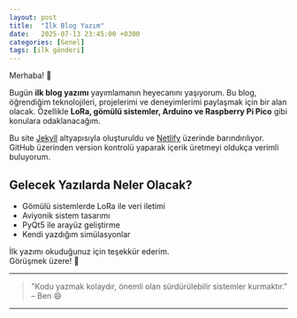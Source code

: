 ```yaml
---
layout: post
title:  "İlk Blog Yazım"
date:   2025-07-13 23:45:00 +0300
categories: [Genel]
tags: [ilk gönderi]
---
```


Merhaba! 🎉

Bugün **ilk blog yazımı** yayımlamanın heyecanını yaşıyorum. Bu blog, öğrendiğim teknolojileri, projelerimi ve deneyimlerimi paylaşmak için bir alan olacak. Özellikle **LoRa, gömülü sistemler, Arduino ve Raspberry Pi Pico** gibi konulara odaklanacağım.

Bu site [Jekyll](https://jekyllrb.com/) altyapısıyla oluşturuldu ve [Netlify](https://netlify.com) üzerinde barındırılıyor. GitHub üzerinden version kontrolü yaparak içerik üretmeyi oldukça verimli buluyorum.

## Gelecek Yazılarda Neler Olacak?

- Gömülü sistemlerde LoRa ile veri iletimi  
- Aviyonik sistem tasarımı  
- PyQt5 ile arayüz geliştirme  
- Kendi yazdığım simülasyonlar

İlk yazımı okuduğunuz için teşekkür ederim.  
Görüşmek üzere! 👋

---
> "Kodu yazmak kolaydır, önemli olan sürdürülebilir sistemler kurmaktır." – Ben 😄
---
